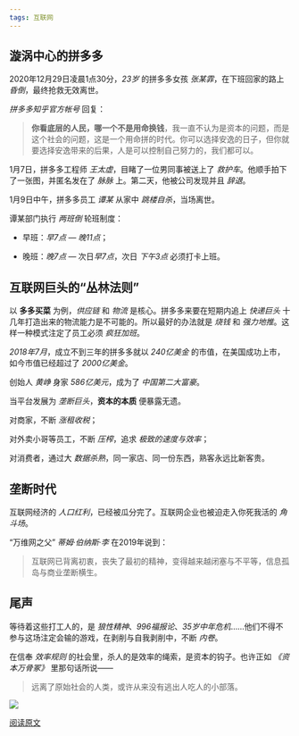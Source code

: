 ```yaml
---
tags: 互联网
---
```



## 漩涡中心的拼多多

2020年12月29日凌晨1点30分，*23岁* 的拼多多女孩 *张某霏*，在下班回家的路上 *昏倒*，最终抢救无效离世。

*拼多多知乎官方帐号* 回复：

> **你看底层的人民，哪一个不是用命换钱**，我一直不认为是资本的问题，而是这个社会的问题，这是一个用命拼的时代。你可以选择安逸的日子，但你就要选择安逸带来的后果，人是可以控制自己努力的，我们都可以。

1月7日，拼多多工程师 *王太虚*，目睹了一位男同事被送上了 *救护车*。他顺手拍下了一张图，并匿名发在了 *脉脉* 上。第二天，他被公司发现并且 *辞退*。

1月9日中午，拼多多员工 *谭某* 从家中 *跳楼自杀*，当场离世。

谭某部门执行 *两班倒* 轮班制度：

* 早班：*早7点* — *晚11点*；

* 晚班：*晚7点* — 次日*早7点*，次日 *下午3点* 必须打卡上班。

## 互联网巨头的“丛林法则”

以 **多多买菜** 为例，*供应链* 和 *物流* 是核心。拼多多来要在短期内追上 *快递巨头* 十几年打造出来的物流能力是不可能的。所以最好的办法就是 *烧钱* 和 *强力地推*。这样一种模式注定了员工必须 *疯狂加班*。

*2018年7月*，成立不到三年的拼多多就以 *240亿美金* 的市值，在美国成功上市，如今市值已经超过了 *2000亿美金*。

创始人 *黄峥* 身家 *586亿美元*，成为了 *中国第二大富豪*。

当平台发展为 *垄断巨头*，**资本的本质** 便暴露无遗。

对商家，不断 *涨租收税*；

对外卖小哥等员工，不断 *压榨*，追求 *极致的速度与效率*；

对消费者，通过大 *数据杀熟*，同一家店、同一份东西，熟客永远比新客贵。

## 垄断时代

互联网经济的 *人口红利*，已经被瓜分完了。互联网企业也被迫走入你死我活的 *角斗场*。

“万维网之父” *蒂姆·伯纳斯·李* 在2019年说到：

>  互联网已背离初衷，丧失了最初的精神，变得越来越闭塞与不平等，信息孤岛与商业垄断横生。

## 尾声

等待着这些打工人的，是 *狼性精神*、*996福报论*、*35岁中年危机*……他们不得不参与这场注定会输的游戏，在剥削与自我剥削中，不断 *内卷*。

在信奉 *效率规则* 的社会里，杀人的是效率的绳索，是资本的钩子。也许正如 *《资本万骨冢》* 里那句话所说——

> 远离了原始社会的人类，或许从来没有逃出人吃人的小部落。

![](http://zhouzm.cn/images/2021/0315-1.jpeg)

[阅读原文](https://new.qq.com/rain/a/20210114A0GNOD00)